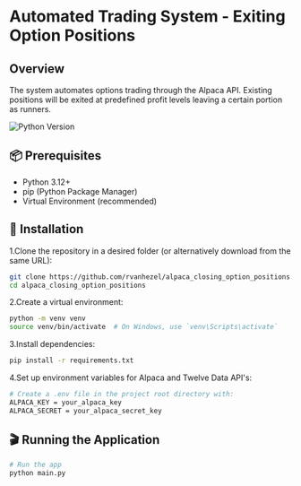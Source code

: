 
# Automated Trading System - Exiting Option Positions

## Overview

The system automates options trading through the Alpaca API. Existing positions will be exited at predefined profit levels leaving a certain portion as runners.


![Python Version](https://img.shields.io/badge/Python-3.12%2B-green)
<!-- ![License](https://img.shields.io/badge/License-MIT-yellow) -->

## 📦 Prerequisites

- Python 3.12+
- pip (Python Package Manager)
- Virtual Environment (recommended)

## 🔧 Installation

1.Clone the repository in a desired folder (or alternatively download from the same URL):

```bash
git clone https://github.com/rvanhezel/alpaca_closing_option_positions.git
cd alpaca_closing_option_positions
```

2.Create a virtual environment:

```bash
python -m venv venv
source venv/bin/activate  # On Windows, use `venv\Scripts\activate`
```

3.Install dependencies:

```bash
pip install -r requirements.txt
```

4.Set up environment variables for Alpaca and Twelve Data API's:

```bash
# Create a .env file in the project root directory with:
ALPACA_KEY = your_alpaca_key
ALPACA_SECRET = your_alpaca_secret_key
```

## 🎬 Running the Application

```bash
# Run the app
python main.py
```
